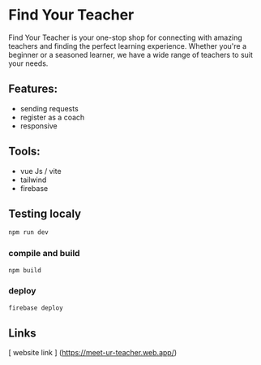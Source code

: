 # Find Your Teacher

Find Your Teacher is your one-stop shop for connecting with amazing teachers and finding the perfect learning experience. Whether you're a beginner or a seasoned learner, we have a wide range of teachers to suit your needs.

## Features:
- sending requests
- register as a coach
- responsive

## Tools:
- vue Js / vite
- tailwind
- firebase

## Testing localy

```sh
npm run dev
```

### compile and build

```sh
npm build
```

### deploy

```sh
firebase deploy
```
## Links

[ website link ] (https://meet-ur-teacher.web.app/)
